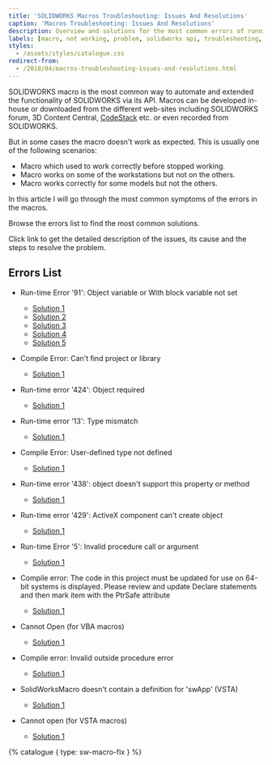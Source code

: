 ```yaml
---
title: 'SOLIDWORKS Macros Troubleshooting: Issues And Resolutions'
caption: 'Macros Troubleshooting: Issues And Resolutions'
description: Overview and solutions for the most common errors of running the macros in SOLIDWORKS
labels: [macro, not working, problem, solidworks api, troubleshooting, vba]
styles:
  - /assets/styles/catalogue.css
redirect-from:
  - /2018/04/macros-troubleshooting-issues-and-resolutions.html
---
```

SOLIDWORKS macro is the most common way to automate and extended the functionality of SOLIDWORKS via its API.
Macros can be developed in-house or downloaded from the different web-sites including SOLIDWORKS forum, 3D Content Central, [CodeStack](/solidworks-tools) etc. or even recorded from SOLIDWORKS.

But in some cases the macro doesn't work as expected. This is usually one of the following scenarios:

* Macro which used to work correctly before stopped working.
* Macro works on some of the workstations but not on the others.
* Macro works correctly for some models but not the others.

In this article I will go through the most common symptoms of the errors in the macros.

Browse the errors list to find the most common solutions.

Click link to get the detailed description of the issues, its cause and the steps to resolve the problem.

## Errors List

* Run-time Error '91': Object variable or With block variable not set
  * [Solution 1](/solidworks-api/troubleshooting/macros/assembly-drawing-lightweight-components/)
  * [Solution 2](/solidworks-api/troubleshooting/macros/macro-multiple-entry-points/)
  * [Solution 3](/solidworks-api/troubleshooting/macros/create-sketch-segments-error/)
  * [Solution 4](/solidworks-api/troubleshooting/macros/preconditions-not-met/)
  * [Solution 5](/solidworks-api/troubleshooting/macros/selection-inconsistency/)

* Compile Error: Can't find project or library
  * [Solution 1](/solidworks-api/troubleshooting/macros/missing-solidworks-type-library-references/)

* Run-time error '424': Object required
  * [Solution 1](/solidworks-api/troubleshooting/macros/merged-macro-error/)

* Run-time error '13': Type mismatch
  * [Solution 1](/solidworks-api/troubleshooting/macros/preconditions-not-met/)

* Compile Error: User-defined type not defined
  * [Solution 1](/solidworks-api/troubleshooting/macros/swb-macro-error/)

* Run-time error '438': object doesn't support this property or method
  * [Solution 1](/solidworks-api/troubleshooting/macros/future-version-apis/)

* Run-time error '429': ActiveX component can't create object
  * [Solution 1](/solidworks-api/troubleshooting/macros/missing-com-component/)

* Run-time Error '5': Invalid procedure call or argument
  * [Solution 1](/solidworks-api/troubleshooting/macros/model-title-inconsistency-displaying-extension/)

* Compile error: The code in this project must be updated for use on 64-bit systems is displayed. Please review and update Declare statements and then mark item with the PtrSafe attribute
  * [Solution 1](/solidworks-api/troubleshooting/macros/32-windows-api-functions-incorrect-use/)

* Cannot Open (for VBA macros)
  * [Solution 1](/solidworks-api/troubleshooting/macros/too-long-macro-path/)

* Compile error: Invalid outside procedure error
  * [Solution 1](/solidworks-api/troubleshooting/macros/too-long-vba-macro-line/)

* SolidWorksMacro doesn't contain a definition for 'swApp' (VSTA)
  * [Solution 1](/solidworks-api/troubleshooting/macros/vsta-invalid-namespace/)

* Cannot open (for VSTA macros)
  * [Solution 1](/solidworks-api/troubleshooting/macros/run-vsta-macro-error/)

{% catalogue { type: sw-macro-fix } %}
